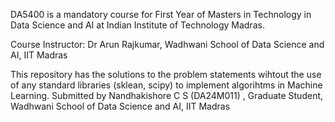 DA5400 is a mandatory course for First Year of Masters in Technology in Data Science and AI at Indian Institute of Technology Madras. 

Course Instructor: Dr Arun Rajkumar, Wadhwani School of Data Science and AI, IIT Madras 

This repository has the solutions to the problem statements wihtout the use of any standard libraries (sklean, scipy) to implement algorihtms in Machine Learning. 
Submitted by Nandhakishore C S (DA24M011) , Graduate Student, Wadhwani School of Data Science and AI, IIT Madras
